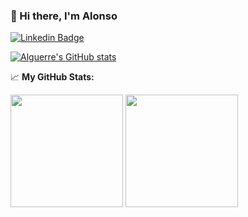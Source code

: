 ### 👋 Hi there, I'm Alonso
[![Linkedin Badge](https://img.shields.io/badge/-LinkedIn-0e76a8?style=flat-square&logo=Linkedin&logoColor=white)](https://www.linkedin.com/in/alonso-guerrero/)

[![Alguerre's GitHub stats](https://github-readme-stats.vercel.app/api?username=alguerre)](https://github.com/anuraghazra/github-readme-stats)

📈 **My GitHub Stats:**

<p>
  <img height="180em" src="https://github-readme-stats.vercel.app/api?username=alguerre&show_icons=true&hide_border=true" />
  <img height="180em" src="https://github-readme-stats.vercel.app/api/top-langs/?username=alguerre&exclude_repo=KNN-Image-Classification&show_icons=true&hide_border=true&layout=compact&langs_count=8"/>
</p>



<!--
**alguerre/alguerre** is a ✨ _special_ ✨ repository because its `README.md` (this file) appears on your GitHub profile.

Here are some ideas to get you started:

- 🔭 I’m currently working on ...
- 🌱 I’m currently learning ...
- 👯 I’m looking to collaborate on ...
- 🤔 I’m looking for help with ...
- 💬 Ask me about ...
- 📫 How to reach me: ...
- 😄 Pronouns: ...
- ⚡ Fun fact: ...
-->
